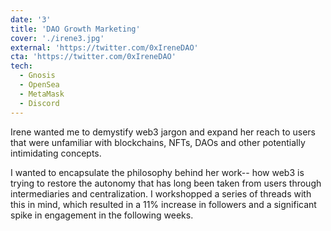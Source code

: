 ```yaml
---
date: '3'
title: 'DAO Growth Marketing'
cover: './irene3.jpg'
external: 'https://twitter.com/0xIreneDAO'
cta: 'https://twitter.com/0xIreneDAO'
tech:
  - Gnosis
  - OpenSea
  - MetaMask
  - Discord
---
```


Irene wanted me to demystify web3 jargon and expand her reach to users that were unfamiliar with blockchains, NFTs, DAOs and other potentially intimidating concepts.

I wanted to encapsulate the philosophy behind her work-- how web3 is trying to restore the autonomy that has long been taken from users through intermediaries and centralization. I workshopped a series of threads with this in mind, which resulted in a 11% increase in followers and a significant spike in engagement in the following weeks.
